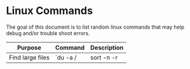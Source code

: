# Linux Commands

The goal of this document is to list random linux commands that may help debug and/or trouble shoot errors.

Purpose | Command | Description
------ | ------ | ------
Find large files | `du -a / | sort -n -r | head -n 20` | Finds largest 20 files/directories
